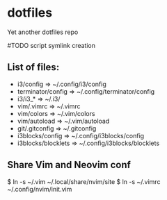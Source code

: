 # dotfiles
Yet another dotfiles repo

#TODO script symlink creation

## List of files:
 - i3/config            => ~/.config/i3/config
 - terminator/config    => ~/.config/terminator/config
 - i3/i3_*              => ~/.i3/
 - vim/.vimrc           => ~/.vimrc
 - vim/colors           => ~/.vim/colors
 - vim/autoload         => ~/.vim/autoload
 - git/.gitconfig       => ~/.gitconfig
 - i3blocks/config      => ~/.config/i3blocks/config
 - i3blocks/blocklets   => ~/.config/i3blocks/blocklets

## Share Vim and Neovim conf
$ ln -s ~/.vim ~/.local/share/nvim/site
$ ln -s ~/.vimrc ~/.config/nvim/init.vim
